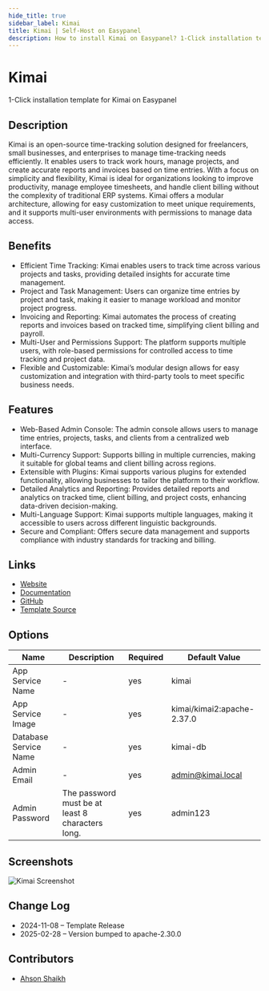 ```yaml
---
hide_title: true
sidebar_label: Kimai
title: Kimai | Self-Host on Easypanel
description: How to install Kimai on Easypanel? 1-Click installation template for Kimai on Easypanel
---
```


<!-- generated -->

# Kimai

1-Click installation template for Kimai on Easypanel

## Description

Kimai is an open-source time-tracking solution designed for freelancers, small businesses, and enterprises to manage time-tracking needs efficiently. It enables users to track work hours, manage projects, and create accurate reports and invoices based on time entries. With a focus on simplicity and flexibility, Kimai is ideal for organizations looking to improve productivity, manage employee timesheets, and handle client billing without the complexity of traditional ERP systems. Kimai offers a modular architecture, allowing for easy customization to meet unique requirements, and it supports multi-user environments with permissions to manage data access.

## Benefits

- Efficient Time Tracking: Kimai enables users to track time across various projects and tasks, providing detailed insights for accurate time management.
- Project and Task Management: Users can organize time entries by project and task, making it easier to manage workload and monitor project progress.
- Invoicing and Reporting: Kimai automates the process of creating reports and invoices based on tracked time, simplifying client billing and payroll.
- Multi-User and Permissions Support: The platform supports multiple users, with role-based permissions for controlled access to time tracking and project data.
- Flexible and Customizable: Kimai’s modular design allows for easy customization and integration with third-party tools to meet specific business needs.

## Features

- Web-Based Admin Console: The admin console allows users to manage time entries, projects, tasks, and clients from a centralized web interface.
- Multi-Currency Support: Supports billing in multiple currencies, making it suitable for global teams and client billing across regions.
- Extensible with Plugins: Kimai supports various plugins for extended functionality, allowing businesses to tailor the platform to their workflow.
- Detailed Analytics and Reporting: Provides detailed reports and analytics on tracked time, client billing, and project costs, enhancing data-driven decision-making.
- Multi-Language Support: Kimai supports multiple languages, making it accessible to users across different linguistic backgrounds.
- Secure and Compliant: Offers secure data management and supports compliance with industry standards for tracking and billing.

## Links

- [Website](https://www.kimai.org)
- [Documentation](https://www.kimai.org/documentation)
- [GitHub](https://github.com/kimai/kimai)
- [Template Source](https://github.com/easypanel-io/templates/tree/main/templates/kimai)

## Options

Name | Description | Required | Default Value
-|-|-|-
App Service Name | - | yes | kimai
App Service Image | - | yes | kimai/kimai2:apache-2.37.0
Database Service Name | - | yes | kimai-db
Admin Email | - | yes | admin@kimai.local
Admin Password | The password must be at least 8 characters long. | yes | admin123

## Screenshots

![Kimai Screenshot](./assets/screenshot.png)

## Change Log

- 2024-11-08 – Template Release
- 2025-02-28 – Version bumped to apache-2.30.0

## Contributors

- [Ahson Shaikh](https://github.com/Ahson-Shaikh)
